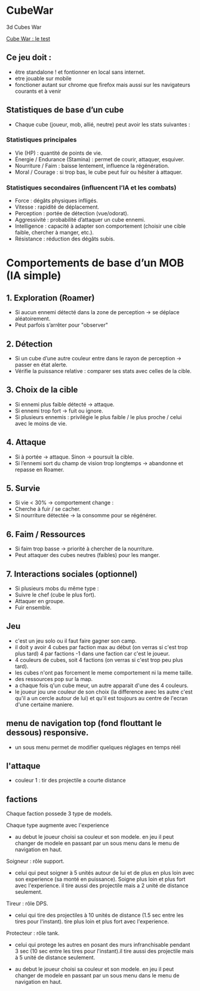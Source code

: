 # CubeWar

3d Cubes War

[Cube War : le test](https://patobeur.github.io/CubeWar/)

## Ce jeu doit :

-  être standalone ! et fontionner en local sans internet.
-  etre jouable sur mobile
-  fonctioner autant sur chrome que firefox mais aussi sur les navigateurs courants et à venir

## Statistiques de base d’un cube

-  Chaque cube (joueur, mob, allié, neutre) peut avoir les stats suivantes :

### Statistiques principales

-  Vie (HP) : quantité de points de vie.
-  Énergie / Endurance (Stamina) : permet de courir, attaquer, esquiver.
-  Nourriture / Faim : baisse lentement, influence la régénération.
-  Moral / Courage : si trop bas, le cube peut fuir ou hésiter à attaquer.

### Statistiques secondaires (influencent l’IA et les combats)

-  Force : dégâts physiques infligés.
-  Vitesse : rapidité de déplacement.
-  Perception : portée de détection (vue/odorat).
-  Aggressivité : probabilité d’attaquer un cube ennemi.
-  Intelligence : capacité à adapter son comportement (choisir une cible faible, chercher à manger, etc.).
-  Résistance : réduction des dégâts subis.

# Comportements de base d’un MOB (IA simple)

## 1. Exploration (Roamer)

-  Si aucun ennemi détecté dans la zone de perception → se déplace aléatoirement.
-  Peut parfois s’arrêter pour "observer"

## 2. Détection

-  Si un cube d’une autre couleur entre dans le rayon de perception → passer en état alerte.
-  Vérifie la puissance relative : comparer ses stats avec celles de la cible.

## 3. Choix de la cible

-  Si ennemi plus faible détecté → attaque.
-  Si ennemi trop fort → fuit ou ignore.
-  Si plusieurs ennemis : privilégie le plus faible / le plus proche / celui avec le moins de vie.

## 4. Attaque

-  Si à portée → attaque.
   Sinon → poursuit la cible.
-  Si l’ennemi sort du champ de vision trop longtemps → abandonne et repasse en Roamer.

## 5. Survie

-  Si vie < 30% → comportement change :
-  Cherche à fuir / se cacher.
-  Si nourriture détectée → la consomme pour se régénérer.

## 6. Faim / Ressources

-  Si faim trop basse → priorité à chercher de la nourriture.
-  Peut attaquer des cubes neutres (faibles) pour les manger.

## 7. Interactions sociales (optionnel)

-  Si plusieurs mobs du même type :
-  Suivre le chef (cube le plus fort).
-  Attaquer en groupe.
-  Fuir ensemble.

## Jeu

-  c'est un jeu solo ou il faut faire gagner son camp.
-  il doit y avoir 4 cubes par faction max au début (on verras si c'est trop plus tard) 4 par factions -1 dans une faction car c'est le joueur.
-  4 couleurs de cubes, soit 4 factions (on verras si c'est trop peu plus tard).
-  les cubes n'ont pas forcement le meme comportement ni la meme taille.
-  des ressources pop sur la map.
-  a chaque fois q'un cube meur, un autre apparait d'une des 4 couleurs.
-  le joueur jou une couleur de son choix (la difference avec les autre c'est qu'il a un cercle autour de lui) et qu'il est toujours au centre de l'ecran d'une certaine maniere.

## menu de navigation top (fond flouttant le dessous) responsive.

-  un sous menu permet de modifier quelques réglages en temps réél

## l'attaque

-  couleur 1 : tir des projectile a courte distance

## factions

Chaque faction possede 3 type de models.

Chaque type augmente avec l'experience

-  au debut le joueur choisi sa couleur et son modele. en jeu il peut changer de modele en passant par un sous menu dans le menu de navigation en haut.

Soigneur : rôle support.

-  celui qui peut soigner à 5 unités autour de lui et de plus en plus loin avec son experience (sa monté en puissance). Soigne plus loin et plus fort avec l'experience. il tire aussi des projectile mais a 2 unité de distance seulement.

Tireur : rôle DPS.

-  celui qui tire des projectiles à 10 unités de distance (1.5 sec entre les tires pour l'instant). tire plus loin et plus fort avec l'experience.

Protecteur : rôle tank.

-  celui qui protege les autres en posant des murs infranchisable pendant 3 sec (10 sec entre les tires pour l'instant).il tire aussi des projectile mais à 5 unité de distance seulement.

-  au debut le joueur choisi sa couleur et son modele. en jeu il peut changer de modele en passant par un sous menu dans le menu de navigation en haut.

